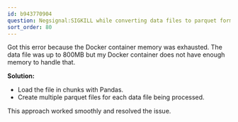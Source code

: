 ```yaml
---
id: b943770904
question: Negsignal:SIGKILL while converting data files to parquet format
sort_order: 80
---
```


Got this error because the Docker container memory was exhausted. The data file was up to 800MB but my Docker container does not have enough memory to handle that.

**Solution:**

- Load the file in chunks with Pandas.
- Create multiple parquet files for each data file being processed.

This approach worked smoothly and resolved the issue.